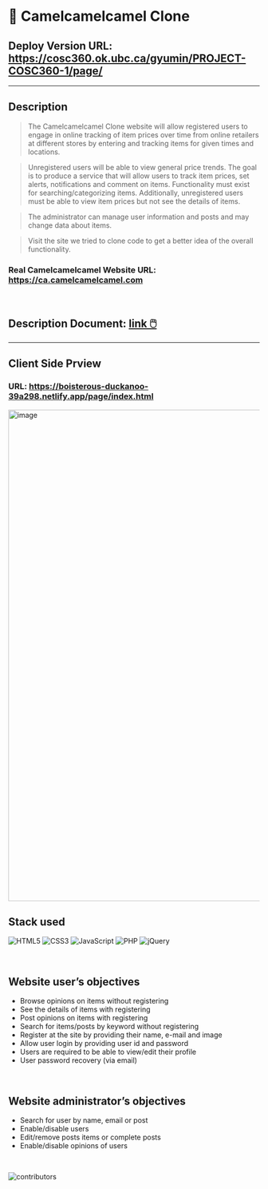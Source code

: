 # 🐪 Camelcamelcamel Clone
## Deploy Version URL: https://cosc360.ok.ubc.ca/gyumin/PROJECT-COSC360-1/page/

---

## Description


> The Camelcamelcamel Clone website will allow registered users to engage in online tracking of item prices over time from online retailers at different stores by entering and tracking items for given times and locations. 

> Unregistered users will be able to view general price trends.  The goal is to produce a service that will allow users to track item prices, set alerts, notifications and comment on items. Functionality must exist for searching/categorizing items. Additionally, unregistered users must be able to view item prices but not see the details of items.

> The administrator can manage user information and posts and may change data about items.

> Visit the site we tried to clone code to get a better idea of the overall functionality. 
### Real Camelcamelcamel Website URL: https://ca.camelcamelcamel.com

<br/>

## Description Document: [link 🖱️](./document/Server_Side_Proposal.pdf)

---

## Client Side Prview
### URL: https://boisterous-duckanoo-39a298.netlify.app/page/index.html
<img width="984" alt="image" src="https://user-images.githubusercontent.com/76520105/221349778-3c3073c2-a9f3-4a15-a619-bac227122ac1.png">


<br/>

## Stack used


![HTML5](https://img.shields.io/badge/html5-%23E34F26.svg?style=for-the-badge&logo=html5&logoColor=white)
![CSS3](https://img.shields.io/badge/css3-%231572B6.svg?style=for-the-badge&logo=css3&logoColor=white)
![JavaScript](https://img.shields.io/badge/javascript-%23323330.svg?style=for-the-badge&logo=javascript&logoColor=%23F7DF1E)
![PHP](https://img.shields.io/badge/php-%23777BB4.svg?style=for-the-badge&logo=php&logoColor=white)
![jQuery](https://img.shields.io/badge/jquery-%230769AD.svg?style=for-the-badge&logo=jquery&logoColor=white)

<br/>

## Website user’s objectives

+ Browse opinions on items without registering
+ See the details of items with registering
+ Post opinions on items with registering
+ Search for items/posts by keyword without registering
+ Register at the site by providing their name, e-mail and image
+ Allow user login by providing user id and password
+ Users are required to be able to view/edit their profile
+ User password recovery (via email)

</br>

## Website administrator’s objectives


+ Search for user by name, email or post
+ Enable/disable users
+ Edit/remove posts items or complete posts 
+ Enable/disable opinions of users

</br>

![contributors](https://img.shields.io/badge/contributor-2-green)




